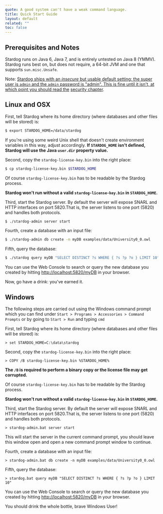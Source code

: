 ```yaml
---
quote: A good system can't have a weak command language.
title: Quick Start Guide
layout: default
related: ""
toc: false
---
```


## Prerequisites and Notes

Stardog runs on Java 6, Java 7, and is entirely untested on Java 8 (YMMV). Stardog runs best on, but does not require, a 64-bit JVM and one that supports `sun.misc.Unsafe`.

Note: <u>Stardog ships with an *insecure* but usable default setting: the super user is `admin` and the `admin` password is "admin". This is fine until it isn't, at which point you should read the</u> [security chapter](/security).

## Linux and OSX

First, tell Stardog where its home directory (where databases and other files will be stored) is:

```bash
$ export STARDOG_HOME=/data/stardog
```

If you're using some weird Unix shell that doesn't create environment variables in this way, adjust accordingly. **If `STARDOG_HOME` isn't defined, Stardog will use the Java `user.dir` property value.**

Second, copy the `stardog-license-key.bin` into the right place:

```bash
$ cp stardog-license-key.bin $STARDOG_HOME
```

Of course `stardog-license-key.bin` has to be readable by the Stardog process.

**Stardog won't run without a valid `stardog-license-key.bin` in `STARDOG_HOME`.**

Third, start the Stardog server. By default the server will expose SNARL
and HTTP interfaces on port 5820.<n>That is, the server listens to one port (5820) and handles both protocols.</n>

```bash
$ ./stardog-admin server start
```

Fourth, create a database with an input file:

```bash
$ ./stardog-admin db create -n myDB examples/data/University0_0.owl
```

Fifth, query the database:

```bash
$ ./stardog query myDB "SELECT DISTINCT ?s WHERE { ?s ?p ?o } LIMIT 10"
```

You can use the Web Console to search or query the new database you created by hitting [http://localhost:5820/myDB](http://localhost:5820/myDB) in your browser.

Now, go have a drink: you've earned it.

## Windows

The following steps are carried out using the Windows command prompt which you can find under `Start > Programs > Accessories > Command Prompts`
or by going to `Start > Run` and typing `cmd`

First, tell Stardog where its home directory (where databases and other
files will be stored) is:

```
> set STARDOG_HOME=C:\data\stardog
```

Second, copy the `stardog-license-key.bin` into the right place:

```
> COPY /B stardog-license-key.bin %STARDOG_HOME%
```

**The `/B` is required to perform a binary copy or the license file may get corrupted.**

Of course `stardog-license-key.bin` has to be readable by the Stardog process.

**Stardog won't run without a valid `stardog-license-key.bin` in `STARDOG_HOME`.**

Third, start the Stardog server. By default the server will expose SNARL
and HTTP interfaces on port 5820.<n>That is, the server listens to one port (5820) and handles both protocols.</n>

```
> stardog-admin.bat server start
```

This will start the server in the current command prompt, you should leave this window open and open a new command prompt
window to continue.

Fourth, create a database with an input file:

```
> stardog-admin.bat db create -n myDB examples/data/University0_0.owl
```

Fifth, query the database:

```
> stardog.bat query myDB "SELECT DISTINCT ?s WHERE { ?s ?p ?o } LIMIT 10"
```

You can use the Web Console to search or query the new database you created by hitting [http://localhost:5820/myDB](http://localhost:5820/myDB) in your browser.

You should drink the whole bottle, brave Windows User!
